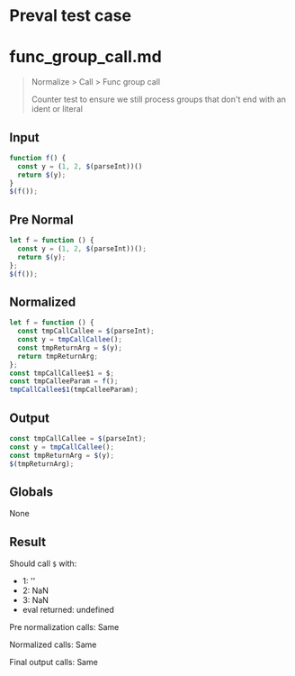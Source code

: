 # Preval test case

# func_group_call.md

> Normalize > Call > Func group call
>
> Counter test to ensure we still process groups that don't end with an ident or literal

## Input

`````js filename=intro
function f() {
  const y = (1, 2, $(parseInt))()
  return $(y);
}
$(f());
`````

## Pre Normal

`````js filename=intro
let f = function () {
  const y = (1, 2, $(parseInt))();
  return $(y);
};
$(f());
`````

## Normalized

`````js filename=intro
let f = function () {
  const tmpCallCallee = $(parseInt);
  const y = tmpCallCallee();
  const tmpReturnArg = $(y);
  return tmpReturnArg;
};
const tmpCallCallee$1 = $;
const tmpCalleeParam = f();
tmpCallCallee$1(tmpCalleeParam);
`````

## Output

`````js filename=intro
const tmpCallCallee = $(parseInt);
const y = tmpCallCallee();
const tmpReturnArg = $(y);
$(tmpReturnArg);
`````

## Globals

None

## Result

Should call `$` with:
 - 1: '<function>'
 - 2: NaN
 - 3: NaN
 - eval returned: undefined

Pre normalization calls: Same

Normalized calls: Same

Final output calls: Same
